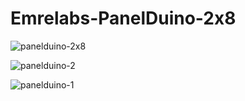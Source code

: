# Emrelabs-PanelDuino-2x8

![panelduino-2x8](https://user-images.githubusercontent.com/37956057/40887202-a2067d2c-674d-11e8-9170-27b3bf3148f5.JPG)

![panelduino-2](https://user-images.githubusercontent.com/37956057/40887206-a7f03dd6-674d-11e8-926f-d0e6f5e0709a.JPG)

![panelduino-1](https://user-images.githubusercontent.com/37956057/40887205-a676d028-674d-11e8-8e2c-9bda426faa21.JPG)
